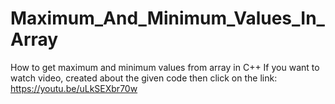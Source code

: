 # Maximum_And_Minimum_Values_In_Array
How to get maximum and minimum values from array in C++
If you want to watch video, created about the given code then click on the link:
https://youtu.be/uLkSEXbr70w
 
